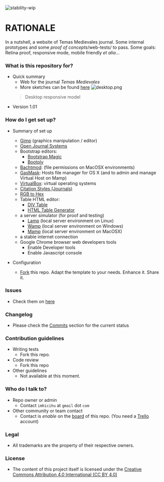 ![stability-wip](https://img.shields.io/badge/stability-work_in_progress-lightgrey.svg)

# RATIONALE #

In a nutshell, a website of Temas Medievales journal. Some internal prototypes and some _proof of concepts_/web-tests/ to pass. Some goals: Retina proof, responsive mode, mobile friendly _et alia_...

### What is this repository for? ###

* Quick summary
    - Web for the journal _Temas Medievales_
    - More sketches can be found [here](https://bitbucket.org/imhicihu/temas-medievales-project/issues/5/rough-workflow-bocetos-p-gina-web>)
    ![desktop.png](https://bitbucket.org/repo/R9y9j6K/images/3731280796-desktop.png)
    > Desktop responsive model
* Version 1.01

### How do I get set up? ###

* Summary of set up
     - [Gimp](https://www.gimp.org/) (graphics manipulation / editor)
     - [Open Journal Systems](https://pkp.sfu.ca/ojs/)
     - Bootstrap editors:
          * [Bootstrap Magic](https://pikock.github.io/bootstrap-magic/)
          * [Bootply](https://www.bootply.com/)
     - [Bachtmod](http://www.lagentesoft.com/batchmod/): (file permissions on MacOSX environments)
     - [GasMask](https://github.com/2ndalpha/gasmask): Hosts file manager for OS X (and to admin and manage Virtual Host on Mamp)
     - [VirtualBox](http://virtualbox.org): virtual operating systems
     - [Citation Styles (Journals)](https://github.com/citation-style-language/journals)
     - [RGB to Hex](https://www.google.com.ar/search?q=rgb+to+hex&oq=rgb+to&aqs=chrome.0.0l2j69i57j0l3.2825j1j1&sourceid=chrome&ie=UTF-8)
     - Table HTML editor:
          * [DIV Table](https://divtable.com/generator/)
          * [HTML Table Generator](https://www.tablesgenerator.com/html_tables)
	- a server simulator (for proof and testing)
         - [Lamp](https://bitnami.com/stack/lamp/installer) (local server environment on Linux)
         - [Wamp](http://www.wampserver.com/en/) (local server environment on Windows)
         - [Mamp](https://www.mamp.info) (local server environment on MacOSX)
	- a stable internet connection
	- Google Chrome browser web developers tools
	     - Enable Developer tools
		 - Enable Javascript console

* Configuration
    - [Fork](https://confluence.atlassian.com/bitbucket/forking-a-repository-221449527.html) this repo. Adapt the template to your needs. Enhance it. Share it.

### Issues ###

* Check them on [here](https://bitbucket.org/imhicihu/temas-medievales-project/issues)

### Changelog ###

* Please check the [Commits](https://bitbucket.org/imhicihu/temas-medievales-project/commits/) section for the current status

### Contribution guidelines ###

* Writing tests
    - Fork this repo. 
* Code review
    - Fork this repo
* Other guidelines
    - Not available at this moment.

### Who do I talk to? ###

* Repo owner or admin
    - Contact `imhicihu` at `gmail` dot `com`
* Other community or team contact
    - Contact is _enable_ on the [board](https://bitbucket.org/imhicihu/XXXXXXXXXXXX/addon/trello/trello-board) of this repo. (You need a [Trello](https://trello.com/) account)


### Legal ###

* All trademarks are the property of their respective owners.

### License ###

* The content of this project itself is licensed under the [Creative Commons Attribution 4.0 International (CC BY 4.0)](https://creativecommons.org/licenses/by/4.0/deed.en)